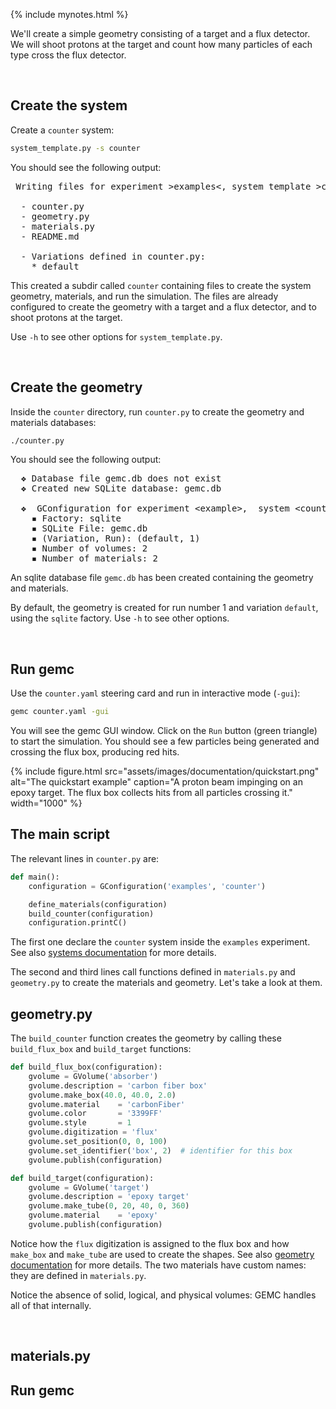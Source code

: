 {% include mynotes.html %}

We'll create a simple geometry consisting of a target and a flux detector. 
We will shoot protons at the target and count how many particles of each type cross the flux detector.

<br/>

## Create the system

Create a `counter` system:

```bash 
system_template.py -s counter
```

You should see the following output:

<pre>
 Writing files for experiment &gt;examples&lt;, system template &gt;counter&lt; using variations &gt;['default']&lt;:

  - counter.py
  - geometry.py
  - materials.py
  - README.md

  - Variations defined in counter.py:
    * default
</pre>

This created a subdir called `counter` containing files to create the system geometry, materials, and run the simulation. 
The files are already configured to create the geometry with a target and a flux detector, and to shoot protons at the target.

Use `-h` to see other options for `system_template.py`.

<br/>

## Create the geometry

Inside the `counter` directory, run `counter.py` to create the geometry and materials databases:

```bash
./counter.py
```

You should see the following output:

<pre>
  ❖ Database file gemc.db does not exist
  ❖ Created new SQLite database: gemc.db

  ❖  GConfiguration for experiment &lt;example&gt;,  system &lt;counter&gt; : 
	▪︎ Factory: sqlite         
	▪︎ SQLite File: gemc.db
	▪︎ (Variation, Run): (default, 1)
	▪︎ Number of volumes: 2
	▪︎ Number of materials: 2
</pre>

An sqlite database file `gemc.db` has been created containing the geometry and materials. 

By default, the geometry is created for run number 1 and variation `default`, using the `sqlite` factory. Use `-h` to see other options.

<br/>

## Run gemc

Use the `counter.yaml` steering card and run in interactive mode (`-gui`):

```bash
gemc counter.yaml -gui
```

You will see the gemc GUI window. Click on the `Run` button (green triangle) to start the simulation. You should see a few particles 
being generated and crossing the flux box, producing red hits.

{% include figure.html
   src="assets/images/documentation/quickstart.png"
   alt="The quickstart example"
   caption="A proton beam impinging on an epoxy target. The flux box collects hits from all particles crossing it."
   width="1000"
%}



## The main script

The relevant lines in `counter.py` are:

```python
def main():
	configuration = GConfiguration('examples', 'counter')

	define_materials(configuration)
	build_counter(configuration)
	configuration.printC()
```

The first one declare the `counter` system inside the `examples` experiment. See also [systems documentation](../../docs/systems/) for more details.

The second and third lines call functions defined in `materials.py` and `geometry.py` to create the materials and geometry. Let's take a look at them.


## geometry.py

The `build_counter` function creates the geometry by calling these `build_flux_box` and `build_target` functions:

```python
def build_flux_box(configuration):
	gvolume = GVolume('absorber')
	gvolume.description = 'carbon fiber box'
	gvolume.make_box(40.0, 40.0, 2.0)
	gvolume.material    = 'carbonFiber'
	gvolume.color       = '3399FF'
	gvolume.style       = 1
	gvolume.digitization = 'flux'
	gvolume.set_position(0, 0, 100)
	gvolume.set_identifier('box', 2)  # identifier for this box
	gvolume.publish(configuration)

def build_target(configuration):
	gvolume = GVolume('target')
	gvolume.description = 'epoxy target'
	gvolume.make_tube(0, 20, 40, 0, 360)
	gvolume.material    = 'epoxy'
	gvolume.publish(configuration)
```

Notice how the `flux` digitization is assigned to the flux box and how `make_box` and `make_tube` are used to create the shapes. 
See also [geometry documentation](../../docs/geometry/) for more details. The two materials have custom names: they are defined in `materials.py`.

Notice the absence of solid, logical, and physical volumes: GEMC handles all of that internally. 

<br/>


## materials.py


## Run gemc
